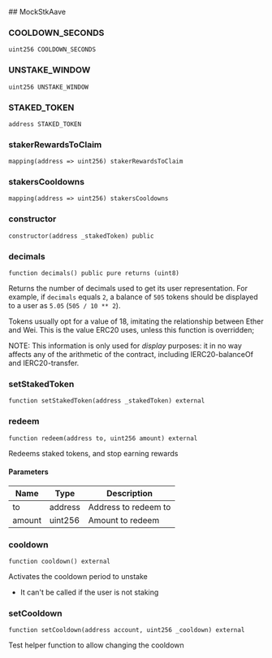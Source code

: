 ﻿﻿## MockStkAave


### COOLDOWN_SECONDS

```solidity
uint256 COOLDOWN_SECONDS
```

### UNSTAKE_WINDOW

```solidity
uint256 UNSTAKE_WINDOW
```

### STAKED_TOKEN

```solidity
address STAKED_TOKEN
```

### stakerRewardsToClaim

```solidity
mapping(address => uint256) stakerRewardsToClaim
```

### stakersCooldowns

```solidity
mapping(address => uint256) stakersCooldowns
```

### constructor

```solidity
constructor(address _stakedToken) public
```







### decimals

```solidity
function decimals() public pure returns (uint8)
```



Returns the number of decimals used to get its user representation.
For example, if `decimals` equals `2`, a balance of `505` tokens should
be displayed to a user as `5.05` (`505 / 10 ** 2`).

Tokens usually opt for a value of 18, imitating the relationship between
Ether and Wei. This is the value ERC20 uses, unless this function is
overridden;

NOTE: This information is only used for _display_ purposes: it in
no way affects any of the arithmetic of the contract, including
IERC20-balanceOf and IERC20-transfer.



### setStakedToken

```solidity
function setStakedToken(address _stakedToken) external
```







### redeem

```solidity
function redeem(address to, uint256 amount) external
```



Redeems staked tokens, and stop earning rewards

#### Parameters

| Name | Type | Description |
| ---- | ---- | ----------- |
| to | address | Address to redeem to |
| amount | uint256 | Amount to redeem |


### cooldown

```solidity
function cooldown() external
```



Activates the cooldown period to unstake
- It can't be called if the user is not staking



### setCooldown

```solidity
function setCooldown(address account, uint256 _cooldown) external
```



Test helper function to allow changing the cooldown



